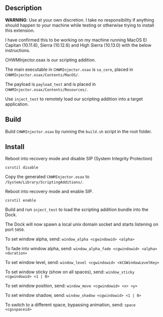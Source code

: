 ## Description

**WARNING**: Use at your own discretion. I take no responsibility if anything should happen to your
machine while testing or otherwise trying to install this extension.

I have confirmed this to be working on my machine running MacOS El Capitan (10.11.6), Sierra (10.12.6) and High Sierra (10.13.0) with the below instructions.

CHWMInjector.osax is our scripting addition.

The main executable in `CHWMInjector.osax` is `sa_core`, placed in `CHWMInjector.osax/Contents/MacOS/`.

The payload is `payload_test` and is placed in `CHWMInjector.osax/Contents/Resources/`.

Use `inject_test` to remotely load our scripting addition into a target application.

## Build

Build `CHWMInjector.osax` by running the `build.sh` script in the root folder.

## Install

Reboot into recovery mode and disable SIP (System Integrity Protection)
```
csrutil disable
```

Copy the generated `CHWMInjector.osax` to `/System/Library/ScriptingAdditions/`.

Reboot into recovery mode and enable SIP.
```
csrutil enable
```

Build and run `inject_test` to load the scripting addition bundle into the Dock.

The Dock will now spawn a local unix domain socket and starts listening on port `5050`.

To set window alpha, send: `window_alpha <cgwindowid> <alpha>`

To fade into window alpha, send: `window_alpha_fade <cgwindowid> <alpha> <duration>`

To set window level, send: `window_level <cgwindowid> <kCGWindowLevelKey>`

To set window sticky (show on all spaces), send: `window_sticky <cgwindowid> <1 | 0>`

To set window position, send: `window_move <cgwindowid> <x> <y>`

To set window shadow, send: `window_shadow <cgwindowid> <1 | 0>`

To switch to a different space, bypassing animation, send: `space <cgsspaceid>`
